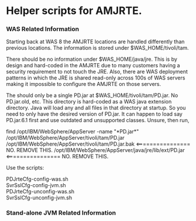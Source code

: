 # **Helper scripts for AMJRTE.**

### WAS Related Information ###
Starting back at WAS 8 the AMJRTE locations are handled differently than previous locations.
The information is stored under $WAS_HOME/tivoli/tam.

There should be no information under $WAS_HOME/java/jre.  This is by design and hard-coded in the AMJRTE due to many customers having a security requirement to not touch the JRE.  Also, there are WAS deployment patterns in which the JRE is shared read-only across 100s of WAS servers making it impossible to configure the AMJRTE on those servers.

The should only be a single PD.jar at $WAS_HOME/tivoli/tam/PD.jar.  No PD.jar.old, etc.  This directory is hard-coded as a WAS java extension directory.  Java will load any and all files in that directory at startup.  So you need to only have the desired version of PD.jar.  It can happen to load say PD.jar.6.1 first and use outdated and unsupported classes.  Unsure, then run,

find /opt/IBM/WebSphere/AppServer -name "\*PD.jar\*"
/opt/IBM/WebSphere/AppServer/tivoli/tam/PD.jar
/opt/IBM/WebSphere/AppServer/tivoli/tam/PD.jar.bak   <================ NO.  REMOVE THIS.
/opt/IBM/WebSphere/AppServer/java/jre/lib/ext/PD.jar <================ NO.  REMOVE THIS.

Use the scripts:

PDJrteCfg-config-was.sh  
SvrSslCfg-config-jvm.sh  
PDJrteCfg-unconfig-was.sh  
SvrSslCfg-unconfig-jvm.sh



### Stand-alone JVM Related Information ###
